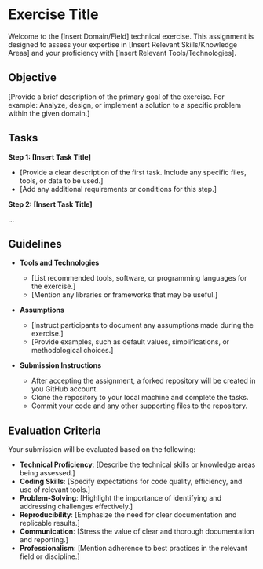 # Exercise Title

Welcome to the [Insert Domain/Field] technical exercise. This assignment is designed to assess your expertise in [Insert Relevant Skills/Knowledge Areas] and your proficiency with [Insert Relevant Tools/Technologies].

## Objective

[Provide a brief description of the primary goal of the exercise. For example: Analyze, design, or implement a solution to a specific problem within the given domain.]

## Tasks

**Step 1: [Insert Task Title]**

- [Provide a clear description of the first task. Include any specific files, tools, or data to be used.]
- [Add any additional requirements or conditions for this step.]

**Step 2: [Insert Task Title]**

...

## Guidelines

- **Tools and Technologies**
  - [List recommended tools, software, or programming languages for the exercise.]
  - [Mention any libraries or frameworks that may be useful.]

- **Assumptions**
  - [Instruct participants to document any assumptions made during the exercise.]
  - [Provide examples, such as default values, simplifications, or methodological choices.]

- **Submission Instructions**
  - After accepting the assignment, a forked repository will be created in you GitHub account.
  - Clone the repository to your local machine and complete the tasks.
  - Commit your code and any other supporting files to the repository.

## Evaluation Criteria

Your submission will be evaluated based on the following:

- **Technical Proficiency**: [Describe the technical skills or knowledge areas being assessed.]
- **Coding Skills**: [Specify expectations for code quality, efficiency, and use of relevant tools.]
- **Problem-Solving**: [Highlight the importance of identifying and addressing challenges effectively.]
- **Reproducibility**: [Emphasize the need for clear documentation and replicable results.]
- **Communication**: [Stress the value of clear and thorough documentation and reporting.]
- **Professionalism**: [Mention adherence to best practices in the relevant field or discipline.]
